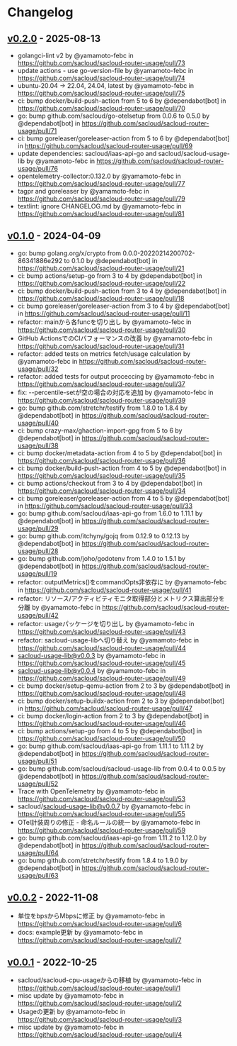 # Changelog

## [v0.2.0](https://github.com/sacloud/sacloud-router-usage/compare/v0.1.0...v0.2.0) - 2025-08-13
- golangci-lint v2 by @yamamoto-febc in https://github.com/sacloud/sacloud-router-usage/pull/73
- update actions - use go-version-file by @yamamoto-febc in https://github.com/sacloud/sacloud-router-usage/pull/74
- ubuntu-20.04 -> 22.04, 24.04, latest by @yamamoto-febc in https://github.com/sacloud/sacloud-router-usage/pull/75
- ci: bump docker/build-push-action from 5 to 6 by @dependabot[bot] in https://github.com/sacloud/sacloud-router-usage/pull/70
- go: bump github.com/sacloud/go-otelsetup from 0.0.6 to 0.5.0 by @dependabot[bot] in https://github.com/sacloud/sacloud-router-usage/pull/71
- ci: bump goreleaser/goreleaser-action from 5 to 6 by @dependabot[bot] in https://github.com/sacloud/sacloud-router-usage/pull/69
- update dependencies: sacloud/iaas-api-go and sacloud/sacloud-usage-lib by @yamamoto-febc in https://github.com/sacloud/sacloud-router-usage/pull/76
- opentelemetry-collector:0.132.0 by @yamamoto-febc in https://github.com/sacloud/sacloud-router-usage/pull/77
- tagpr and goreleaser by @yamamoto-febc in https://github.com/sacloud/sacloud-router-usage/pull/79
- textlint: ignore CHANGELOG.md by @yamamoto-febc in https://github.com/sacloud/sacloud-router-usage/pull/81

## [v0.1.0](https://github.com/sacloud/sacloud-router-usage/compare/v0.0.2...v0.1.0) - 2024-04-09
- go: bump golang.org/x/crypto from 0.0.0-20220214200702-86341886e292 to 0.1.0 by @dependabot[bot] in https://github.com/sacloud/sacloud-router-usage/pull/21
- ci: bump actions/setup-go from 3 to 4 by @dependabot[bot] in https://github.com/sacloud/sacloud-router-usage/pull/22
- ci: bump docker/build-push-action from 3 to 4 by @dependabot[bot] in https://github.com/sacloud/sacloud-router-usage/pull/18
- ci: bump goreleaser/goreleaser-action from 3 to 4 by @dependabot[bot] in https://github.com/sacloud/sacloud-router-usage/pull/11
- refactor: mainから各funcを切り出し by @yamamoto-febc in https://github.com/sacloud/sacloud-router-usage/pull/30
- GitHub ActionsでのCIパフォーマンスの改善 by @yamamoto-febc in https://github.com/sacloud/sacloud-router-usage/pull/31
- refactor: added tests on metrics fetch/usage calculation by @yamamoto-febc in https://github.com/sacloud/sacloud-router-usage/pull/32
- refactor: added tests for output proceccing by @yamamoto-febc in https://github.com/sacloud/sacloud-router-usage/pull/37
- fix: --percentile-setが空の場合の対応を追加 by @yamamoto-febc in https://github.com/sacloud/sacloud-router-usage/pull/39
- go: bump github.com/stretchr/testify from 1.8.0 to 1.8.4 by @dependabot[bot] in https://github.com/sacloud/sacloud-router-usage/pull/40
- ci: bump crazy-max/ghaction-import-gpg from 5 to 6 by @dependabot[bot] in https://github.com/sacloud/sacloud-router-usage/pull/38
- ci: bump docker/metadata-action from 4 to 5 by @dependabot[bot] in https://github.com/sacloud/sacloud-router-usage/pull/36
- ci: bump docker/build-push-action from 4 to 5 by @dependabot[bot] in https://github.com/sacloud/sacloud-router-usage/pull/35
- ci: bump actions/checkout from 3 to 4 by @dependabot[bot] in https://github.com/sacloud/sacloud-router-usage/pull/34
- ci: bump goreleaser/goreleaser-action from 4 to 5 by @dependabot[bot] in https://github.com/sacloud/sacloud-router-usage/pull/33
- go: bump github.com/sacloud/iaas-api-go from 1.6.0 to 1.11.1 by @dependabot[bot] in https://github.com/sacloud/sacloud-router-usage/pull/29
- go: bump github.com/itchyny/gojq from 0.12.9 to 0.12.13 by @dependabot[bot] in https://github.com/sacloud/sacloud-router-usage/pull/28
- go: bump github.com/joho/godotenv from 1.4.0 to 1.5.1 by @dependabot[bot] in https://github.com/sacloud/sacloud-router-usage/pull/19
- refactor: outputMetrics()をcommandOpts非依存に by @yamamoto-febc in https://github.com/sacloud/sacloud-router-usage/pull/41
- refactor: リソース/アクティビティモニタ取得部分とメトリクス算出部分を分離 by @yamamoto-febc in https://github.com/sacloud/sacloud-router-usage/pull/42
- refactor: usageパッケージを切り出し by @yamamoto-febc in https://github.com/sacloud/sacloud-router-usage/pull/43
- refactor: sacloud-usage-libへ切り替え by @yamamoto-febc in https://github.com/sacloud/sacloud-router-usage/pull/44
- sacloud-usage-lib@v0.0.3 by @yamamoto-febc in https://github.com/sacloud/sacloud-router-usage/pull/45
- sacloud-usage-lib@v0.0.4 by @yamamoto-febc in https://github.com/sacloud/sacloud-router-usage/pull/49
- ci: bump docker/setup-qemu-action from 2 to 3 by @dependabot[bot] in https://github.com/sacloud/sacloud-router-usage/pull/48
- ci: bump docker/setup-buildx-action from 2 to 3 by @dependabot[bot] in https://github.com/sacloud/sacloud-router-usage/pull/47
- ci: bump docker/login-action from 2 to 3 by @dependabot[bot] in https://github.com/sacloud/sacloud-router-usage/pull/46
- ci: bump actions/setup-go from 4 to 5 by @dependabot[bot] in https://github.com/sacloud/sacloud-router-usage/pull/50
- go: bump github.com/sacloud/iaas-api-go from 1.11.1 to 1.11.2 by @dependabot[bot] in https://github.com/sacloud/sacloud-router-usage/pull/51
- go: bump github.com/sacloud/sacloud-usage-lib from 0.0.4 to 0.0.5 by @dependabot[bot] in https://github.com/sacloud/sacloud-router-usage/pull/52
- Trace with OpenTelemetry by @yamamoto-febc in https://github.com/sacloud/sacloud-router-usage/pull/53
- sacloud/sacloud-usage-lib@v0.0.7 by @yamamoto-febc in https://github.com/sacloud/sacloud-router-usage/pull/55
- OTel計装周りの修正 - 命名ルールの統一 by @yamamoto-febc in https://github.com/sacloud/sacloud-router-usage/pull/59
- go: bump github.com/sacloud/iaas-api-go from 1.11.2 to 1.12.0 by @dependabot[bot] in https://github.com/sacloud/sacloud-router-usage/pull/64
- go: bump github.com/stretchr/testify from 1.8.4 to 1.9.0 by @dependabot[bot] in https://github.com/sacloud/sacloud-router-usage/pull/63

## [v0.0.2](https://github.com/sacloud/sacloud-router-usage/compare/v0.0.1...v0.0.2) - 2022-11-08
- 単位をbpsからMbpsに修正 by @yamamoto-febc in https://github.com/sacloud/sacloud-router-usage/pull/6
- docs: example更新 by @yamamoto-febc in https://github.com/sacloud/sacloud-router-usage/pull/7

## [v0.0.1](https://github.com/sacloud/sacloud-router-usage/commits/v0.0.1) - 2022-10-25
- sacloud/sacloud-cpu-usageからの移植 by @yamamoto-febc in https://github.com/sacloud/sacloud-router-usage/pull/1
- misc update by @yamamoto-febc in https://github.com/sacloud/sacloud-router-usage/pull/2
- Usageの更新 by @yamamoto-febc in https://github.com/sacloud/sacloud-router-usage/pull/3
- misc update by @yamamoto-febc in https://github.com/sacloud/sacloud-router-usage/pull/4
